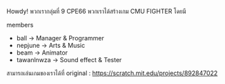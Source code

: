 Howdy! พวกเรากลุ่มที่ 9 CPE66
 พวกเราได้สร้างเกม CMU FIGHTER โดยมี
 
members
- ball        -> Manager & Programmer
- nepjune     -> Arts & Music
- beam        -> Animator
- tawanlnwza  -> Sound effect & Tester

สามารถเล่นเกมของเราได้ที่ 
original : https://scratch.mit.edu/projects/892847022



